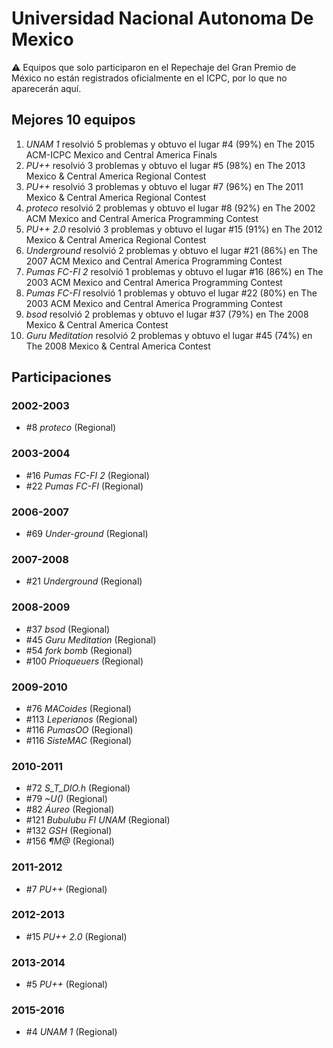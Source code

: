 # Universidad Nacional Autonoma De Mexico

:warning: Equipos que solo participaron en el Repechaje del Gran Premio de México no están registrados oficialmente en el ICPC, por lo que no aparecerán aquí.

## Mejores 10 equipos

1. _UNAM 1_ resolvió 5 problemas y obtuvo el lugar #4 (99%) en The 2015 ACM-ICPC Mexico and Central America Finals
1. _PU++_ resolvió 3 problemas y obtuvo el lugar #5 (98%) en The 2013 Mexico & Central America Regional Contest
1. _PU++_ resolvió 3 problemas y obtuvo el lugar #7 (96%) en The 2011 Mexico & Central America Regional Contest
1. _proteco_ resolvió 2 problemas y obtuvo el lugar #8 (92%) en The 2002 ACM Mexico and Central America Programming Contest
1. _PU++ 2.0_ resolvió 3 problemas y obtuvo el lugar #15 (91%) en The 2012 Mexico & Central America Regional Contest
1. _Underground_ resolvió 2 problemas y obtuvo el lugar #21 (86%) en The 2007 ACM Mexico and Central America Programming Contest
1. _Pumas FC-FI 2_ resolvió 1 problemas y obtuvo el lugar #16 (86%) en The 2003 ACM Mexico and Central America Programming Contest
1. _Pumas FC-FI_ resolvió 1 problemas y obtuvo el lugar #22 (80%) en The 2003 ACM Mexico and Central America Programming Contest
1. _bsod_ resolvió 2 problemas y obtuvo el lugar #37 (79%) en The 2008 Mexico & Central America Contest
1. _Guru Meditation_ resolvió 2 problemas y obtuvo el lugar #45 (74%) en The 2008 Mexico & Central America Contest

## Participaciones

### 2002-2003

- #8 _proteco_ (Regional)

### 2003-2004

- #16 _Pumas FC-FI 2_ (Regional)
- #22 _Pumas FC-FI_ (Regional)

### 2006-2007

- #69 _Under-ground_ (Regional)

### 2007-2008

- #21 _Underground_ (Regional)

### 2008-2009

- #37 _bsod_ (Regional)
- #45 _Guru Meditation_ (Regional)
- #54 _fork bomb_ (Regional)
- #100 _Prioqueuers_ (Regional)

### 2009-2010

- #76 _MACoides_ (Regional)
- #113 _Leperianos_ (Regional)
- #116 _PumasOO_ (Regional)
- #116 _SisteMAC_ (Regional)

### 2010-2011

- #72 _S_T_DIO.h_ (Regional)
- #79 _~U()_ (Regional)
- #82 _Áureo_ (Regional)
- #121 _Bubulubu FI UNAM_ (Regional)
- #132 _GSH_ (Regional)
- #156 _¶M@_ (Regional)

### 2011-2012

- #7 _PU++_ (Regional)

### 2012-2013

- #15 _PU++ 2.0_ (Regional)

### 2013-2014

- #5 _PU++_ (Regional)

### 2015-2016

- #4 _UNAM 1_ (Regional)



